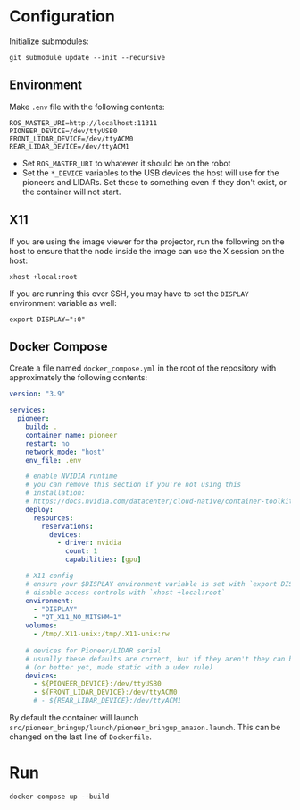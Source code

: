 # Configuration
Initialize submodules:
```
git submodule update --init --recursive
```

## Environment
Make `.env` file with the following contents:
```
ROS_MASTER_URI=http://localhost:11311
PIONEER_DEVICE=/dev/ttyUSB0
FRONT_LIDAR_DEVICE=/dev/ttyACM0
REAR_LIDAR_DEVICE=/dev/ttyACM1
```
- Set `ROS_MASTER_URI` to whatever it should be on the robot
- Set the `*_DEVICE` variables to the USB devices the host will use for the pioneers and LIDARs. Set these to something even if they don't exist, or the container will not start.

## X11
If you are using the image viewer for the projector, run the following on the host to ensure that the node inside the image can use the X session on the host:
```
xhost +local:root
```

If you are running this over SSH, you may have to set the `DISPLAY` environment variable as well:
```
export DISPLAY=":0"
```

## Docker Compose
Create a file named `docker_compose.yml` in the root of the repository with approximately the following contents:

```yaml
version: "3.9"

services:
  pioneer:
    build: .
    container_name: pioneer
    restart: no
    network_mode: "host"
    env_file: .env

    # enable NVIDIA runtime
    # you can remove this section if you're not using this
    # installation:
    # https://docs.nvidia.com/datacenter/cloud-native/container-toolkit/latest/install-guide.html
    deploy:
      resources:
        reservations:
          devices:
            - driver: nvidia
              count: 1
              capabilities: [gpu]

    # X11 config
    # ensure your $DISPLAY environment variable is set with `export DISPLAY=:0`
    # disable access controls with `xhost +local:root`
    environment:
      - "DISPLAY"
      - "QT_X11_NO_MITSHM=1"
    volumes:
      - /tmp/.X11-unix:/tmp/.X11-unix:rw
    
    # devices for Pioneer/LIDAR serial
    # usually these defaults are correct, but if they aren't they can be changed here
    # (or better yet, made static with a udev rule)
    devices:
      - ${PIONEER_DEVICE}:/dev/ttyUSB0
      - ${FRONT_LIDAR_DEVICE}:/dev/ttyACM0
      # - ${REAR_LIDAR_DEVICE}:/dev/ttyACM1
```

By default the container will launch `src/pioneer_bringup/launch/pioneer_bringup_amazon.launch`. This can be changed on the last line of `Dockerfile`.

# Run
```
docker compose up --build
```
